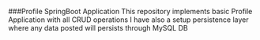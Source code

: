 ###Profile SpringBoot Application
This repository implements basic Profile Application with all CRUD operations
I have also a setup persistence layer where any data posted will persists through MySQL DB
